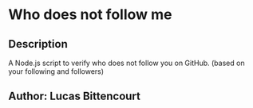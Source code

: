 # Who does not follow me

## Description
A Node.js script to verify who does not follow you on GitHub. (based on your following and followers)

## Author: Lucas Bittencourt